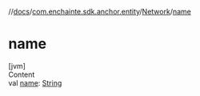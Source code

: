 //[docs](../../index.md)/[com.enchainte.sdk.anchor.entity](../index.md)/[Network](index.md)/[name](name.md)



# name  
[jvm]  
Content  
val [name](name.md): [String](https://kotlinlang.org/api/latest/jvm/stdlib/kotlin/-string/index.html)  



